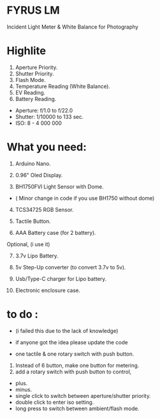 # FYRUS LM
Incident Light Meter &amp; White Balance for Photography


# Highlite

1. Aperture Priority.
2. Shutter Priority.
3. Flash Mode.
4. Temperature Reading (White Balance).
5. EV Reading.
6. Battery Reading.

- Aperture: f/1.0 to f/22.0
- Shutter: 1/10000 to 133 sec.
- ISO: 8 - 4 000 000



# What you need:

1. Arduino Nano.

2. 0.96" Oled Display.

3. BH1750FVI Light Sensor with Dome.
 - ( Minor change in code if you use BH1750 without dome)

4. TCS34725 RGB Sensor.

5. Tactile Button.

6. AAA Battery case (for 2 battery).

Optional, (i use it)

7. 3.7v Lipo Battery.

8. 5v Step-Up converter (to convert 3.7v to 5v).

9. Usb/Type-C charger for Lipo battery.

10. Electronic enclosure case.


# to do :
- (i failed this due to the lack of knowledge)

- if anyone got the idea please update the code

- one tactile & one rotary switch with push button.

1. Instead of 6 button, make one button for metering.
2. add a rotary switch with push button to control,
- plus.
- minus.
- single click to switch between aperture/shutter priority.
- double click to enter iso setting.
- long press to switch between ambient/flash mode.
